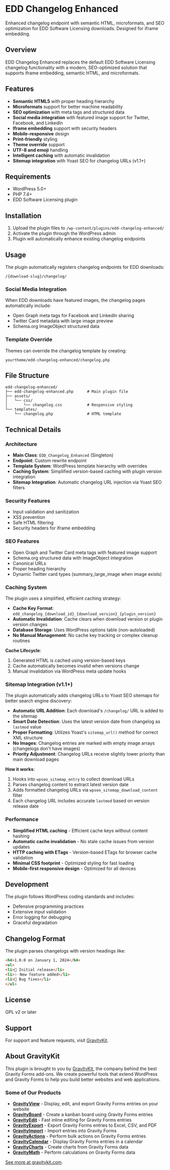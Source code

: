 # EDD Changelog Enhanced

Enhanced changelog endpoint with semantic HTML, microformats, and SEO optimization for EDD Software Licensing downloads. Designed for iframe embedding.

## Overview

EDD Changelog Enhanced replaces the default EDD Software Licensing changelog functionality with a modern, SEO-optimized solution that supports iframe embedding, semantic HTML, and microformats.

## Features

- **Semantic HTML5** with proper heading hierarchy
- **Microformats** support for better machine readability
- **SEO optimization** with meta tags and structured data
- **Social media integration** with featured image support for Twitter, Facebook, and LinkedIn
- **Iframe embedding** support with security headers
- **Mobile-responsive** design
- **Print-friendly** styling
- **Theme override** support
- **UTF-8 and emoji** handling
- **Intelligent caching** with automatic invalidation
- **Sitemap integration** with Yoast SEO for changelog URLs (v1.1+)

## Requirements

- WordPress 5.0+
- PHP 7.4+
- EDD Software Licensing plugin

## Installation

1. Upload the plugin files to `/wp-content/plugins/edd-changelog-enhanced/`
2. Activate the plugin through the WordPress admin
3. Plugin will automatically enhance existing changelog endpoints

## Usage

The plugin automatically registers changelog endpoints for EDD downloads:

```
/{download-slug}/changelog/
```

### Social Media Integration

When EDD downloads have featured images, the changelog pages automatically include:
- Open Graph meta tags for Facebook and LinkedIn sharing
- Twitter Card metadata with large image preview
- Schema.org ImageObject structured data

### Template Override

Themes can override the changelog template by creating:

```
yourtheme/edd-changelog-enhanced/changelog.php
```

## File Structure

```
edd-changelog-enhanced/
├── edd-changelog-enhanced.php      # Main plugin file
├── assets/
│   └── css/
│       └── changelog.css           # Responsive styling
└── templates/
    └── changelog.php               # HTML template
```

## Technical Details

### Architecture
- **Main Class**: `EDD_Changelog_Enhanced` (Singleton)
- **Endpoint**: Custom rewrite endpoint
- **Template System**: WordPress template hierarchy with overrides
- **Caching System**: Simplified version-based caching with plugin version integration
- **Sitemap Integration**: Automatic changelog URL injection via Yoast SEO filters

### Security Features
- Input validation and sanitization
- XSS prevention
- Safe HTML filtering
- Security headers for iframe embedding

### SEO Features
- Open Graph and Twitter Card meta tags with featured image support
- Schema.org structured data with ImageObject integration
- Canonical URLs
- Proper heading hierarchy
- Dynamic Twitter card types (summary_large_image when image exists)

### Caching System

The plugin uses a simplified, efficient caching strategy:

- **Cache Key Format**: `edd_changelog_{download_id}_{download_version}_{plugin_version}`
- **Automatic Invalidation**: Cache clears when download version or plugin version changes
- **Database Storage**: Uses WordPress options table (non-autoloaded)
- **No Manual Management**: No cache key tracking or complex cleanup routines

**Cache Lifecycle**:
1. Generated HTML is cached using version-based keys
2. Cache automatically becomes invalid when versions change
3. Manual invalidation via WordPress meta update hooks

### Sitemap Integration (v1.1+)

The plugin automatically adds changelog URLs to Yoast SEO sitemaps for better search engine discovery:

- **Automatic URL Addition**: Each download's `/changelog/` URL is added to the sitemap
- **Smart Date Detection**: Uses the latest version date from changelog as `lastmod` value
- **Proper Formatting**: Utilizes Yoast's `sitemap_url()` method for correct XML structure
- **No Images**: Changelog entries are marked with empty image arrays (changelogs don't have images)
- **Priority Adjustment**: Changelog URLs receive slightly lower priority than main download pages

**How it works**:
1. Hooks into `wpseo_sitemap_entry` to collect download URLs
2. Parses changelog content to extract latest version date
3. Adds formatted changelog URLs via `wpseo_sitemap_download_content` filter
4. Each changelog URL includes accurate `lastmod` based on version release date

### Performance
- **Simplified HTML caching** - Efficient cache keys without content hashing
- **Automatic cache invalidation** - No stale cache issues from version updates
- **HTTP caching with ETags** - Version-based ETags for browser cache validation
- **Minimal CSS footprint** - Optimized styling for fast loading
- **Mobile-first responsive design** - Optimized for all devices

## Development

The plugin follows WordPress coding standards and includes:

- Defensive programming practices
- Extensive input validation
- Error logging for debugging
- Graceful degradation

## Changelog Format

The plugin parses changelogs with version headings like:

```html
<h4>1.0.0 on January 1, 2024</h4>
<ul>
<li>🚀 Initial release</li>
<li>✨ New feature added</li>
<li>🐛 Bug fixes</li>
</ul>
```

## License

GPL v2 or later

## Support

For support and feature requests, visit [GravityKit](https://www.gravitykit.com).

## About GravityKit

This plugin is brought to you by [GravityKit](https://www.gravitykit.com), the company behind the best Gravity Forms add-ons. We create powerful tools that extend WordPress and Gravity Forms to help you build better websites and web applications.

### Some of Our Products

- **[GravityView](https://www.gravitykit.com/products/gravityview/)** - Display, edit, and export Gravity Forms entries on your website
- **[GravityBoard](https://www.gravitykit.com/products/gravityboard/)** - Create a kanban board using Gravity Forms entries
- **[GravityEdit](https://www.gravitykit.com/products/gravityedit/)** - Fast inline editing for Gravity Forms entries
- **[GravityExport](https://www.gravitykit.com/products/gravityexport/)** - Export Gravity Forms entries to Excel, CSV, and PDF
- **[GravityImport](https://www.gravitykit.com/products/gravityimport/)** - Import entries into Gravity Forms
- **[GravityActions](https://www.gravitykit.com/products/gravityactions/)** - Perform bulk actions on Gravity Forms entries
- **[GravityCalendar](https://www.gravitykit.com/products/gravitycalendar/)** - Display Gravity Forms entries in a calendar
- **[GravityCharts](https://www.gravitykit.com/products/gravitycharts/)** - Create charts from Gravity Forms data
- **[GravityMath](https://www.gravitykit.com/products/gravitymath/)** - Perform calculations on Gravity Forms data

[See more at gravitykit.com](https://www.gravitykit.com).